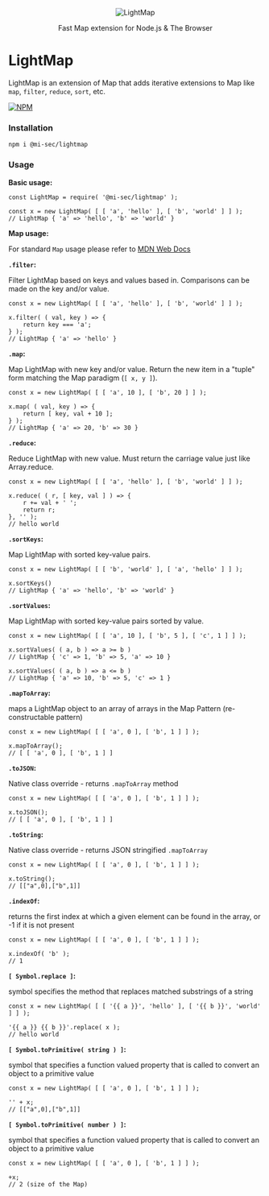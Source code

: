 <p align="center">
  <img src="https://s3.amazonaws.com/forever-link/github/LightMap.svg" alt="LightMap"/>
</p>

<p align="center">Fast Map extension for Node.js & The Browser</p>

# LightMap

LightMap is an extension of Map that adds iterative extensions to Map like `map`, `filter`, `reduce`, `sort`, etc.

[![NPM](https://nodei.co/npm/@mi-sec/lightmap.png?downloads=true&stars=true&downloadRank=true)](https://www.npmjs.com/package/@mi-sec/lightmap)

### Installation

`npm i @mi-sec/lightmap`

### Usage

**Basic usage:**
```
const LightMap = require( '@mi-sec/lightmap' );

const x = new LightMap( [ [ 'a', 'hello' ], [ 'b', 'world' ] ] );
// LightMap { 'a' => 'hello', 'b' => 'world' }
```

**Map usage:**

For standard `Map` usage please refer to [MDN Web Docs](https://developer.mozilla.org/en-US/docs/Web/JavaScript/Reference/Global_Objects/Map)

**`.filter`:**

Filter LightMap based on keys and values based in.
Comparisons can be made on the key and/or value.

```
const x = new LightMap( [ [ 'a', 'hello' ], [ 'b', 'world' ] ] );

x.filter( ( val, key ) => {
	return key === 'a';
} );
// LightMap { 'a' => 'hello' }
```

**`.map`:**

Map LightMap with new key and/or value.
Return the new item in a "tuple" form matching the Map paradigm (`[ x, y ]`).

```
const x = new LightMap( [ [ 'a', 10 ], [ 'b', 20 ] ] );

x.map( ( val, key ) => {
	return [ key, val + 10 ];
} );
// LightMap { 'a' => 20, 'b' => 30 }
```

**`.reduce`:**

Reduce LightMap with new value.
Must return the carriage value just like Array.reduce.

```
const x = new LightMap( [ [ 'a', 'hello' ], [ 'b', 'world' ] ] );

x.reduce( ( r, [ key, val ] ) => {
	r += val + ' ';
	return r;
}, '' );
// hello world 
```

**`.sortKeys`:**

Map LightMap with sorted key-value pairs.

```
const x = new LightMap( [ [ 'b', 'world' ], [ 'a', 'hello' ] ] );

x.sortKeys()
// LightMap { 'a' => 'hello', 'b' => 'world' }
```

**`.sortValues`:**

Map LightMap with sorted key-value pairs sorted by value.

```
const x = new LightMap( [ [ 'a', 10 ], [ 'b', 5 ], [ 'c', 1 ] ] );

x.sortValues( ( a, b ) => a >= b )
// LightMap { 'c' => 1, 'b' => 5, 'a' => 10 }

x.sortValues( ( a, b ) => a <= b )
// LightMap { 'a' => 10, 'b' => 5, 'c' => 1 }
```

**`.mapToArray`:**

maps a LightMap object to an array of arrays in the Map Pattern (re-constructable pattern)

```
const x = new LightMap( [ [ 'a', 0 ], [ 'b', 1 ] ] );

x.mapToArray();
// [ [ 'a', 0 ], [ 'b', 1 ] ]
```

**`.toJSON`:**

Native class override - returns `.mapToArray` method

```
const x = new LightMap( [ [ 'a', 0 ], [ 'b', 1 ] ] );

x.toJSON();
// [ [ 'a', 0 ], [ 'b', 1 ] ]
```

**`.toString`:**

Native class override - returns JSON stringified `.mapToArray`

```
const x = new LightMap( [ [ 'a', 0 ], [ 'b', 1 ] ] );

x.toString();
// [["a",0],["b",1]]
```

**`.indexOf`:**

returns the first index at which a given element can be found in the array, or -1 if it is not present

```
const x = new LightMap( [ [ 'a', 0 ], [ 'b', 1 ] ] );

x.indexOf( 'b' );
// 1
```

**`[ Symbol.replace ]`:**

symbol specifies the method that replaces matched substrings of a string

```
const x = new LightMap( [ [ '{{ a }}', 'hello' ], [ '{{ b }}', 'world' ] ] );

'{{ a }} {{ b }}'.replace( x );
// hello world
```

**`[ Symbol.toPrimitive( string ) ]`:**

symbol that specifies a function valued property that is called to convert an object to a primitive value

```
const x = new LightMap( [ [ 'a', 0 ], [ 'b', 1 ] ] );

'' + x;
// [["a",0],["b",1]]
```

**`[ Symbol.toPrimitive( number ) ]`:**

symbol that specifies a function valued property that is called to convert an object to a primitive value

```
const x = new LightMap( [ [ 'a', 0 ], [ 'b', 1 ] ] );

+x;
// 2 (size of the Map)
```